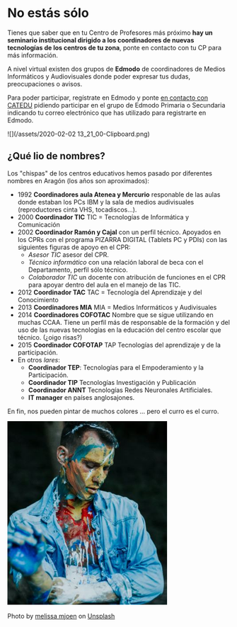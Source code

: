 # No estás sólo

Tienes que saber que en tu Centro de Profesores más próximo **hay un seminario institucional dirigido a los coordinadores de nuevas tecnologías de los centros de tu zona**, ponte en contacto con tu CP para más información.

A nivel virtual existen dos grupos de **Edmodo** de coordinadores de Medios Informáticos y Audiovisuales donde poder expresar tus dudas, preocupaciones o  avisos.

Para poder participar, regístrate en Edmodo y ponte [en contacto con CATEDU](https://web.catedu.es/) pidiendo participar en el grupo de Edmodo Primaria o Secundaria indicando tu correo electrónico que has utilizado para registrarte en Edmodo.

![](/assets/2020-02-02 13_21_00-Clipboard.png)

## ¿Qué lio de nombres?

Los "chispas" de los centros educativos hemos pasado por diferentes nombres en Aragón (los años son aproximados):

* 1992 **Coordinadores aula Atenea y Mercurio** responable de las aulas donde estaban los PCs IBM y la sala de medios audivisuales (reproductores cinta VHS, tocadiscos...).
* 2000 **Coordinador TIC** TIC = Tecnologías de Informática y Comunicación
* 2002 **Coordinador Ramón y Cajal** con un perfil técnico. Apoyados en los CPRs con el programa PIZARRA DIGITAL (Tablets PC y PDIs) con las siguientes figuras de apoyo en el CPR:
  * *Asesor TIC* asesor del CPR.
  * *Técnico informático* con una relación laboral de beca con el Departamento, perfil sólo técnico.
  * *Colaborador TIC* un docente con atribución de funciones en el CPR para apoyar dentro del aula en el manejo de las TIC.
* 2012 **Coordinador TAC** TAC = Tecnología del Aprendizaje y del Conocimiento
* 2013 **Coordinadores MIA** MIA = Medios Informáticos y Audivisuales
* 2014 **Coordinadores COFOTAC** Nombre que se sigue utilizando en muchas CCAA. Tiene un perfil más de responsable de la formación y del uso de las nuevas tecnologías en la educación del centro escolar que técnico. (¿oigo risas?)
* 2015 **Coordinador COFOTAP** TAP Tecnologías del aprendizaje y de la participación.
* En otros _lares_:
  * **Coordinador TEP**: Tecnologías para el Empoderamiento y la Participación.
  * **Coordinador TIP** Tecnologías Investigación y Publicación
  * **Coordinador ANNT** Tecnologías Redes Neuronales Artificiales.
  * **IT manager** en países anglosajones.

En fin, nos pueden pintar de muchos colores ... pero el curro es el curro.

![](/assets/mess.jpg)

<span>Photo by <a href="https://unsplash.com/@melissamj?utm_source=unsplash&amp;utm_medium=referral&amp;utm_content=creditCopyText">melissa mjoen</a> on <a href="https://unsplash.com/s/photos/mess?utm_source=unsplash&amp;utm_medium=referral&amp;utm_content=creditCopyText">Unsplash</a></span>
